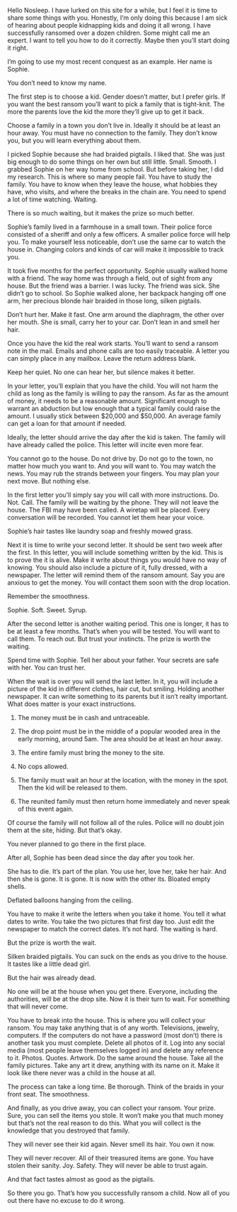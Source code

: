 Hello Nosleep.  I have lurked on this site for a while, but I feel it is time to share some things with you.  Honestly, I’m only doing this because I am sick of hearing about people kidnapping kids and doing it all wrong.  I have successfully ransomed over a dozen children.  Some might call me an expert.  I want to tell you how to do it correctly.  Maybe then you’ll start doing it right.

I’m going to use my most recent conquest as an example.  Her name is Sophie.

You don’t need to know my name.

The first step is to choose a kid.  Gender doesn’t matter, but I prefer girls.  If you want the best ransom you’ll want to pick a family that is tight-knit.  The more the parents love the kid the more they’ll give up to get it back.

Choose a family in a town you don’t live in.  Ideally it should be at least an hour away.  You must have no connection to the family.  They don’t know you, but you will learn everything about them.

I picked Sophie because she had braided pigtails.  I liked that.  She was just big enough to do some things on her own but still little.  Small.  Smooth.  I grabbed Sophie on her way home from school.  But before taking her, I did my research.  This is where so many people fail.  You have to study the family.  You have to know when they leave the house, what hobbies they have, who visits, and where the breaks in the chain are.  You need to spend a lot of time watching.  Waiting.  

There is so much waiting, but it makes the prize so much better.

Sophie’s family lived in a farmhouse in a small town.  Their police force consisted of a sheriff and only a few officers.  A smaller police force will help you.  To make yourself less noticeable, don’t use the same car to watch the house in.  Changing colors and kinds of car will make it impossible to track you.

It took five months for the perfect opportunity.  Sophie usually walked home with a friend.  The way home was through a field, out of sight from any house.  But the friend was a barrier.  I was lucky.  The friend was sick.  She didn’t go to school.  So Sophie walked alone, her backpack hanging off one arm, her precious blonde hair braided in those long, silken pigtails.  

Don’t hurt her.  Make it fast.  One arm around the diaphragm, the other over her mouth.  She is small, carry her to your car.  Don’t lean in and smell her hair.

Once you have the kid the real work starts.  You’ll want to send a ransom note in the mail.  Emails and phone calls are too easily traceable.  A letter you can simply place in any mailbox. Leave the return address blank.

Keep her quiet.  No one can hear her, but silence makes it better.

In your letter, you’ll explain that you have the child.  You will not harm the child as long as the family is willing to pay the ransom.  As far as the amount of money, it needs to be a reasonable amount.  Significant  enough to warrant an abduction but low enough that a typical family could raise the amount.  I usually stick between $20,000 and $50,000.  An average family can get a loan for that amount if needed.

Ideally, the letter should arrive the day after the kid is taken.  The family will have already called the police.  This letter will incite even more fear.  

You cannot go to the house.  Do not drive by.  Do not go to the town, no matter how much you want to.  And you will want to.  You may watch the news.  You may rub the strands between your fingers.  You may plan your next move.  But nothing else.

In the first letter you’ll simply say you will call with more instructions.  Do. Not. Call.  The family will be waiting by the phone.  They will not leave the house.  The FBI may have been called.  A wiretap will be placed.  Every conversation will be recorded.  You cannot let them hear your voice.

Sophie’s hair tastes like laundry soap and freshly mowed grass.

Next it is time to write your second letter.  It should be sent two week after the first.  In this letter, you will include something written by the kid.  This is to prove the it is alive.  Make it write about things you would have no way of knowing.  You should also include a picture of it, fully dressed, with a newspaper.  The letter will remind them of the ransom amount.  Say you are anxious to get the money.  You will contact them soon with the drop location.

Remember the smoothness.

Sophie.  Soft.  Sweet.  Syrup.

After the second letter is another waiting period.  This one is longer, it has to be at least a few months.  That’s when you will be tested.  You will want to call them.  To reach out.  But trust your instincts.  The prize is worth the waiting.

Spend time with Sophie.  Tell her about your father.  Your secrets are safe with her.  You can trust her.

When the wait is over you will send the last letter.  In it, you will include a picture of the kid in different clothes, hair cut, but smiling.  Holding another newspaper.  It can write something to its parents but it isn’t realty important.  What does matter is your exact instructions.  

1.	The money must be in cash and untraceable.

2.	The drop point must be in the middle of a popular wooded area in the early morning, around 5am.  The area should be at least an hour away. 

3.	The entire family must bring the money to the site.

4.	No cops allowed.


5.	The family must wait an hour at the location, with the money in the spot.  Then the kid will be released to them.

6.	The reunited family must then return home immediately and never speak of this event again.

Of course the family will not follow all of the rules.  Police will no doubt join them at the site, hiding.  But that’s okay.

You never planned to go there in the first place.

After all, Sophie has been dead since the day after you took her.

She has to die.  It’s part of the plan.  You use her, love her, take her hair.  And then she is gone.  It is gone.  It is now with the other its.  Bloated empty shells.

Deflated balloons hanging from the ceiling.

You have to make it write the letters when you take it home.  You tell it what dates to write.  You take the two pictures that first day too.  Just edit the newspaper to match the correct dates.  It’s not hard.  The waiting is hard.

But the prize is worth the wait.

Silken braided pigtails.  You can suck on the ends as you drive to the house.  It tastes like a little dead girl.

But the hair was already dead.

No one will be at the house when you get there.  Everyone, including the authorities, will be at the drop site.  Now it is their turn to wait.  For something that will never come.

You have to break into the house.  This is where you will collect your ransom.  You may take anything that is of any worth.  Televisions, jewelry, computers.  If the computers do not have a password (most don’t) there is another task you must complete.  Delete all photos of it.  Log into any social media (most people leave themselves logged in) and delete any reference to it.  Photos.  Quotes.  Artwork.  Do the same around the house.  Take all the family pictures.  Take any art it drew, anything with its name on it.  Make it look like there never was a child in the house at all.

The process can take a long time.  Be thorough.  Think of the braids in your front seat.  The smoothness.

And finally, as you drive away, you can collect your ransom.  Your prize.  Sure, you can sell the items you stole.  It won’t make you that much money but that’s not the real reason to do this.  What you will collect is the knowledge that you destroyed that family.  

They will never see their kid again.  Never smell its hair.  You own it now.

They will never recover.  All of their treasured items are gone.  You have stolen their sanity.  Joy.  Safety.  They will never be able to trust again.

And that fact tastes almost as good as the pigtails.

So there you go.  That’s how you successfully ransom a child.  Now all of you out there have no excuse to do it wrong.
